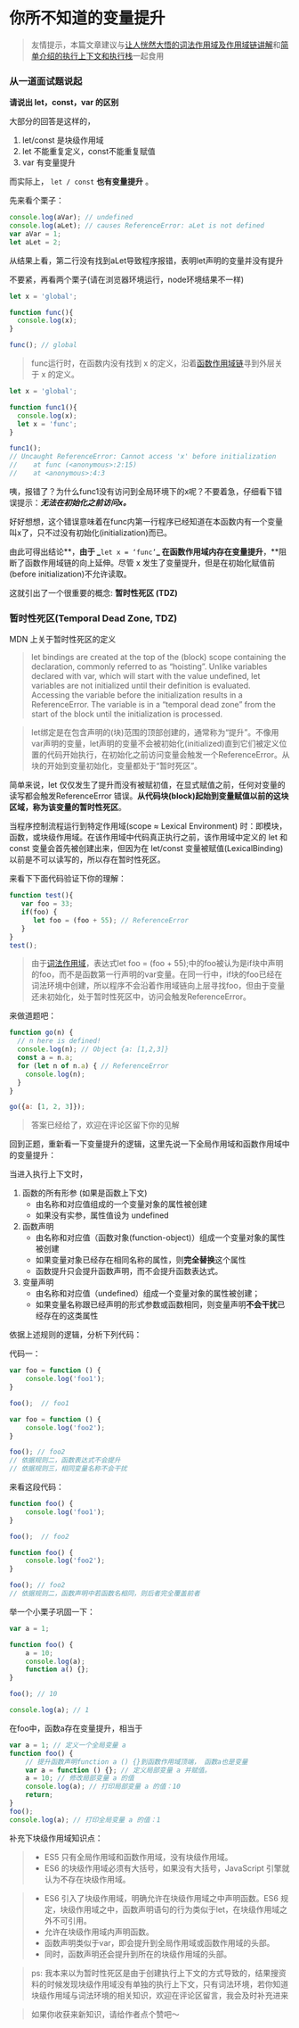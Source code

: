 # 你所不知道的变量提升

> 友情提示，本篇文章建议与[让人恍然大悟的词法作用域及作用域链讲解](https://juejin.im/post/5eae96066fb9a043867d4dd0)和[简单介绍的执行上下文和执行栈](https://juejin.im/post/5eaf8ae05188256d9c259f17)一起食用

### 从一道面试题说起

**请说出 let，const，var 的区别**

大部分的回答是这样的，

1. let/const 是块级作用域
2. let 不能重复定义，const不能重复赋值
3. var 有变量提升

而实际上， `let / const` **也有变量提升** 。

先来看个栗子：

```javascript
console.log(aVar); // undefined
console.log(aLet); // causes ReferenceError: aLet is not defined
var aVar = 1;
let aLet = 2;
```

从结果上看，第二行没有找到aLet导致程序报错，表明let声明的变量并没有提升

不要紧，再看两个栗子\(请在浏览器环境运行，node环境结果不一样\)

```javascript
let x = 'global';

function func(){
  console.log(x);
}

func(); // global
```

> func运行时，在函数内没有找到 x 的定义，沿着[函数作用域链](https://juejin.im/post/5eae96066fb9a043867d4dd0)寻到外层关于 x 的定义。

```javascript
let x = 'global';

function func1(){
  console.log(x);
  let x = 'func';
}

func1();
// Uncaught ReferenceError: Cannot access 'x' before initialization
//    at func (<anonymous>:2:15)
//    at <anonymous>:4:3
```

咦，报错了？为什么func1没有访问到全局环境下的x呢？不要着急，仔细看下错误提示：_**无法在初始化之前访问x。**_

好好想想，这个错误意味着在func内第一行程序已经知道在本函数内有一个变量叫x了，只不过没有初始化\(initialization\)而已。

由此可得出结论**，**由于 _**`let x = ‘func’`**_ 在函数作用域内存在变量提升**，**阻断了函数作用域链的向上延伸。尽管 x 发生了变量提升，但是在初始化赋值前\(before initialization\)不允许读取。

这就引出了一个很重要的概念: **暂时性死区 \(TDZ\)**

### 暂时性死区\(**Temporal Dead Zone,** TDZ\) 

MDN 上关于暂时性死区的定义

> let bindings are created at the top of the \(block\) scope containing the declaration, commonly referred to as “hoisting”. Unlike variables declared with var, which will start with the value undefined, let variables are not initialized until their definition is evaluated. Accessing the variable before the initialization results in a ReferenceError. The variable is in a “temporal dead zone” from the start of the block until the initialization is processed.

> let绑定是在包含声明的\(块\)范围的顶部创建的，通常称为“提升”。不像用var声明的变量，let声明的变量不会被初始化\(initialized\)直到它们被定义位置的代码开始执行，在初始化之前访问变量会触发一个ReferenceError。从块的开始到变量初始化，变量都处于“暂时死区”。

简单来说，let 仅仅发生了提升而没有被赋初值，在显式赋值之前，任何对变量的读写都会触发ReferenceError 错误。**从代码块\(block\)起始到变量赋值以前的这块区域，称为该变量的暂时性死区**。

当程序控制流程运行到特定作用域\(scope ≈ Lexical Environment\) 时：即模块，函数，或块级作用域。在该作用域中代码真正执行之前，该作用域中定义的 let 和 const 变量会首先被创建出来，但因为在 let/const 变量被赋值\(LexicalBinding\)以前是不可以读写的，所以存在暂时性死区。

来看下下面代码验证下你的理解：

```javascript
function test(){
   var foo = 33;
   if(foo) {
      let foo = (foo + 55); // ReferenceError
   }
}
test();
```

> 由于[词法作用域](https://juejin.im/post/5eae96066fb9a043867d4dd0)，表达式let foo = \(foo + 55\);中的foo被认为是if块中声明的foo，而不是函数第一行声明的var变量。在同一行中，if块的foo已经在词法环境中创建，所以程序不会沿着作用域链向上层寻找foo，但由于变量还未初始化，处于暂时性死区中，访问会触发ReferenceError。

来做道题吧：

```javascript
function go(n) {
  // n here is defined!
  console.log(n); // Object {a: [1,2,3]}
  const a = n.a;
  for (let n of n.a) { // ReferenceError
    console.log(n);
  }
}

go({a: [1, 2, 3]});
```

> 答案已经给了，欢迎在评论区留下你的见解



回到正题，重新看一下变量提升的逻辑，这里先说一下全局作用域和函数作用域中的变量提升：

当进入执行上下文时，

1. 函数的所有形参 \(如果是函数上下文\)
   * 由名称和对应值组成的一个变量对象的属性被创建
   * 如果没有实参，属性值设为 undefined
2. 函数声明
   * 由名称和对应值（函数对象\(function-object\)）组成一个变量对象的属性被创建
   * 如果变量对象已经存在相同名称的属性，则**完全替换**这个属性
   * 函数提升只会提升函数声明，而不会提升函数表达式。
3. 变量声明
   * 由名称和对应值（undefined）组成一个变量对象的属性被创建；
   * 如果变量名称跟已经声明的形式参数或函数相同，则变量声明**不会干扰**已经存在的这类属性

依据上述规则的逻辑，分析下列代码：

代码一：

```javascript
var foo = function () {
    console.log('foo1');
}

foo();  // foo1

var foo = function () {
    console.log('foo2');
}

foo(); // foo2
// 依据规则二，函数表达式不会提升
// 依据规则三，相同变量名称不会干扰
```

来看这段代码：

```javascript
function foo() {
    console.log('foo1');
}

foo();  // foo2

function foo() {
    console.log('foo2');
}

foo(); // foo2
// 依据规则二，函数声明中若函数名相同，则后者完全覆盖前者
```

举一个小栗子巩固一下：

```javascript
var a = 1;

function foo() {
    a = 10;
    console.log(a);     
    function a() {};
}

foo(); // 10

console.log(a); // 1
```

在foo中，函数a存在变量提升，相当于

```javascript
var a = 1; // 定义一个全局变量 a
function foo() {
    // 提升函数声明function a () {}到函数作用域顶端， 函数a也是变量
    var a = function () {}; // 定义局部变量 a 并赋值。
    a = 10; // 修改局部变量 a 的值
    console.log(a); // 打印局部变量 a 的值：10
    return;
}
foo();
console.log(a); // 打印全局变量 a 的值：1
```

补充下块级作用域知识点：

> * ES5 只有全局作用域和函数作用域，没有块级作用域。
> * ES6 的块级作用域必须有大括号，如果没有大括号，JavaScript 引擎就认为不存在块级作用域。

> * ES6 引入了块级作用域，明确允许在块级作用域之中声明函数。ES6 规定，块级作用域之中，函数声明语句的行为类似于let，在块级作用域之外不可引用。
> * 允许在块级作用域内声明函数。
> * 函数声明类似于var，即会提升到全局作用域或函数作用域的头部。
> * 同时，函数声明还会提升到所在的块级作用域的头部。

> ps: 我本来以为暂时性死区是由于创建执行上下文的方式导致的，结果搜资料的时候发现块级作用域没有单独的执行上下文，只有词法环境，若你知道块级作用域与词法环境的相关知识，欢迎在评论区留言，我会及时补充进来

> 如果你收获来新知识，请给作者点个赞吧～

